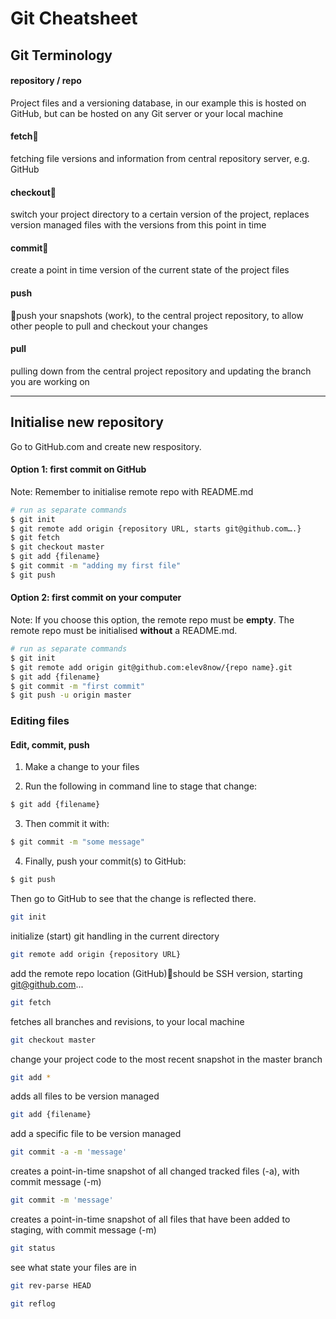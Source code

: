 # Git Cheatsheet 

## Git Terminology

#### repository / repo
 
Project files and a versioning database, in our example this is hosted on GitHub, but can be hosted on any Git server or your local machine

#### fetch

fetching file versions and information from central repository server, e.g. GitHub

#### checkout

switch your project directory to a certain version of the project, replaces version managed files with the versions from this point in time

#### commit

create a point in time version of the current state of the project files

#### push

push your snapshots (work), to the central project repository, to allow other people to pull and checkout your changes

#### pull

pulling down from the central project repository and updating the branch you are working on

* * *

## Initialise new repository

Go to GitHub.com and create new respository.

#### Option 1: first commit on GitHub

Note: Remember to initialise remote repo with README.md

```bash
# run as separate commands
$ git init
$ git remote add origin {repository URL, starts git@github.com….}
$ git fetch
$ git checkout master
$ git add {filename}
$ git commit -m "adding my first file"
$ git push
```

#### Option 2: first commit on your computer

Note: If you choose this option, the remote repo must be **empty**. The remote repo must be initialised **without** a README.md. 

```bash
# run as separate commands
$ git init
$ git remote add origin git@github.com:elev8now/{repo name}.git
$ git add {filename}
$ git commit -m "first commit"
$ git push -u origin master
```

### Editing files

#### Edit, commit, push

1.  Make a change to your files

2.  Run the following in command line to stage that change:

```bash
$ git add {filename}
```

3.  Then commit it with:

```bash
$ git commit -m "some message"
```

4.  Finally, push your commit(s) to GitHub:

```bash
$ git push
```

Then go to GitHub to see that the change is reflected there.

```bash
git init
```

initialize (start) git handling in the current directory

```bash
git remote add origin {repository URL}
```

add the remote repo location (GitHub)should be SSH version, starting git@github.com...

```bash
git fetch
```

fetches all branches and revisions, to your local machine

```bash
git checkout master
```

change your project code to the most recent snapshot in the master branch

```bash
git add *
```

adds all files to be version managed

```bash
git add {filename}
```

add a specific file to be version managed

```bash
git commit -a -m 'message'
```

creates a point-in-time snapshot of all changed tracked files (-a), with commit message (-m)

```bash
git commit -m 'message'
```

creates a point-in-time snapshot of all files that have been added to staging, with commit message (-m)

```bash
git status
```

see what state your files are in

```bash
git rev-parse HEAD
```

```bash
git reflog
```
